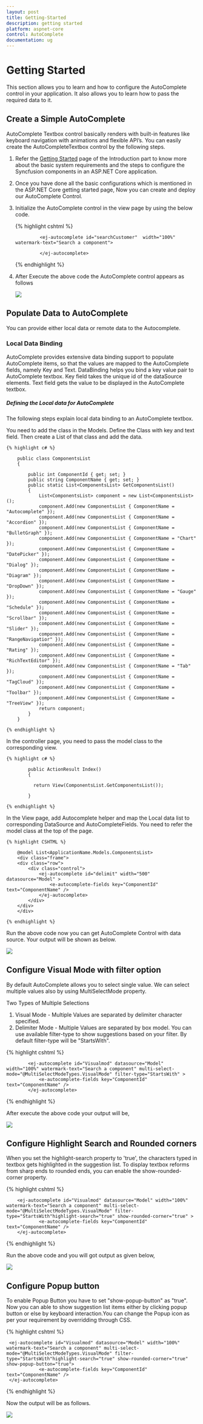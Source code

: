 ```yaml
---
layout: post
title: Getting-Started
description: getting started
platform: aspnet-core
control: AutoComplete 
documentation: ug
---
```


# Getting Started

This section allows you to learn and how to configure the AutoComplete control in your application. It also allows you to learn how to pass the required data to it.


## Create a Simple AutoComplete 

AutoComplete Textbox control basically renders with built-in features like keyboard navigation with animations and flexible API’s. You can easily create the AutoCompleteTextbox control by the following steps.

1. Refer the [Getting Started](https://help.syncfusion.com/aspnet-core/getting-started) page of the Introduction part to know more about the basic system requirements and the steps to configure the Syncfusion components in an ASP.NET Core application.
2. Once you have done all the basic configurations which is mentioned in the ASP.NET Core getting started page, Now you can create and deploy our AutoComplete Control.
3. Initialize the AutoComplete control in the view page by using the below code.

    {% highlight cshtml %}

                <ej-autocomplete id="searchCustomer"  width="100%" watermark-text="Search a component">
                
                </ej-autocomplete>

    {% endhighlight %}

4. After Execute the above code the AutoComplete control appears as follows

    ![](Getting-Started_Images/default.png)


## Populate Data to AutoComplete

You can provide either local data or remote data to the Autocomplete.

### Local Data Binding

AutoComplete provides extensive data binding support to populate AutoComplete items, so that the values are mapped to the AutoComplete fields, namely Key and Text. DataBinding helps you bind a key value pair to AutoComplete textbox. Key field takes the unique id of the dataSource elements. Text field gets the value to be displayed in the AutoComplete textbox.

##### Defining the Local data for AutoComplete

The following steps explain local data binding to an AutoComplete textbox.

You need to add the class in the Models. Define the Class with key and text field. Then create a List of that class and add the data.

    {% highlight c# %}

        public class ComponentsList
        {

            public int ComponentId { get; set; }
            public string ComponentName { get; set; }          
            public static List<ComponentsList> GetComponentsList()
            {
                List<ComponentsList> component = new List<ComponentsList>();
                component.Add(new ComponentsList { ComponentName = "Autocomplete" });
                component.Add(new ComponentsList { ComponentName = "Accordion" });
                component.Add(new ComponentsList { ComponentName = "BulletGraph" });
                component.Add(new ComponentsList { ComponentName = "Chart" });
                component.Add(new ComponentsList { ComponentName = "DatePicker" });
                component.Add(new ComponentsList { ComponentName = "Dialog" });
                component.Add(new ComponentsList { ComponentName = "Diagram" });
                component.Add(new ComponentsList { ComponentName = "DropDown" });
                component.Add(new ComponentsList { ComponentName = "Gauge" });
                component.Add(new ComponentsList { ComponentName = "Schedule" });
                component.Add(new ComponentsList { ComponentName = "Scrollbar" });
                component.Add(new ComponentsList { ComponentName = "Slider" });
                component.Add(new ComponentsList { ComponentName = "RangeNavigatior" });
                component.Add(new ComponentsList { ComponentName = "Rating" });
                component.Add(new ComponentsList { ComponentName = "RichTextEditor" });
                component.Add(new ComponentsList { ComponentName = "Tab" });
                component.Add(new ComponentsList { ComponentName = "TagCloud" });
                component.Add(new ComponentsList { ComponentName = "Toolbar" });
                component.Add(new ComponentsList { ComponentName = "TreeView" });               
                return component;
            }
        }

    {% endhighlight %}

In the controller page, you need to pass the model class to the corresponding view.

    {% highlight c# %}

            public ActionResult Index()
            {
            
              return View(ComponentsList.GetComponentsList());  

            }

    {% endhighlight %}

In the View page, add Autocomplete helper and map the Local data list to corresponding DataSource and AutoCompleteFields. You need to refer the model class at the top of the page.

    {% highlight CSHTML %}

        @model List<ApplicationName.Models.ComponentsList>
        <div class="frame">
        <div class="row">
            <div class="control">           
                <ej-autocomplete id="delimit" width="500" datasource="Model" >
                    <e-autocomplete-fields key="ComponentId" text="ComponentName" />
                </ej-autocomplete>
            </div>       
        </div>
        </div>

    {% endhighlight %}

Run the above code now you can get AutoComplete Control with data source. Your output will be shown as below.

![](Getting-Started_Images/datasource.png)

## Configure Visual Mode with filter option

By default AutoComplete allows you to select single value. We can select multiple values also by using MultiSelectMode property.

Two Types of Multiple Selections

1. Visual Mode     - Multiple Values are separated by delimiter character specified.
2. Delimiter Mode  - Multiple Values are separated by box model.
You can use available filter-type to show suggestions based on your filter. By default filter-type will be "StartsWith".

{% highlight cshtml %}

            <ej-autocomplete id="Visualmod" datasource="Model" width="100%" watermark-text="Search a component" multi-select-mode="@MultiSelectModeTypes.VisualMode" filter-type="StartsWith" >                
                <e-autocomplete-fields key="ComponentId" text="ComponentName" />
            </ej-autocomplete>
            
{% endhighlight %}

After execute the above code your output will be,

![](Getting-Started_Images/Visualmode.png)

## Configure Highlight Search and Rounded corners

When you set the highlight-search property to 'true', the characters typed in textbox gets highlighted in the suggestion list. To display textbox reforms from sharp ends to rounded ends, you can enable the show-rounded-corner property.

{% highlight cshtml %}

        <ej-autocomplete id="Visualmod" datasource="Model" width="100%" watermark-text="Search a component" multi-select-mode="@MultiSelectModeTypes.VisualMode" filter-type="StartsWith"highlight-search="true" show-rounded-corner="true" >                
                <e-autocomplete-fields key="ComponentId" text="ComponentName" />
        </ej-autocomplete>
            
{% endhighlight %}

Run the above code and you will got output as given below,

![](Getting-Started_Images/Highlighted.png)

## Configure Popup button

To enable Popup Button you have to set "show-popup-button" as "true". Now you can able to show suggestion list items either by clicking popup button or else by keyboard interaction.You can change the Popup icon as per your requirement by overridding through CSS.

{% highlight cshtml %}

     <ej-autocomplete id="Visualmod" datasource="Model" width="100%" watermark-text="Search a component" multi-select-mode="@MultiSelectModeTypes.VisualMode" filter-type="StartsWith"highlight-search="true" show-rounded-corner="true"  show-popup-button="true">                
                <e-autocomplete-fields key="ComponentId" text="ComponentName" />
     </ej-autocomplete>
            
{% endhighlight %}

Now the output will be as follows.

![](Getting-Started_Images/ShowPopup.png)
